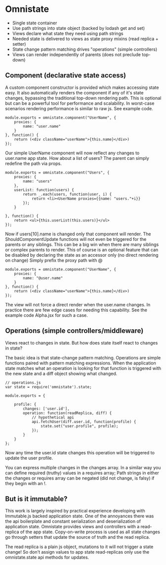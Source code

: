 # Omnistate

* Single state container
* Use path strings into state object (backed by lodash get and set)
* Views declare what state they need using path strings
* Needed state is delivered to views as state proxy mixins (read replica + setter)
* State change pattern matching drives "operations" (simple controllers)
* Views can render independently of parents (does not preclude top-down)


## Component (declarative state access)

A custom component constructor is provided which makes accessing state easy. 
It also automatically renders the component if any of it's state changes, 
bypassing the traditional top-down rendering path.
This is optional but can be a powerful tool for performance and scalability.
In worst-case scenarios rendering performance is similar to raw js. See example code.

	module.exports = omnistate.component("UserName", {
		proxies: {
			name: "user.name"	
		}
	}, function() {
		return (<div className="userName">{this.name}</div>)
	});
	
Our simple UserName component will now reflect any changes to user.name app state.
How about a list of users? The parent can simply redefine the path via props.

	module.exports = omnistate.component("Users", {
		proxies: {
			name: "users"	
		},
		userList: function(users) {
			return _.each(users, function(user, i) {
				return <li><UserName proxies={{name: "users."+i}}
			});
		}
		
	}, function() {
		return <ul>{this.userList(this.users)}</ul>
	});

Now if users[10].name is changed only that component will render. 
The ShouldComponentUpdate functions will not even be triggered for the parents or any siblings.
This can be a big win when there are many siblings or complex parents to render. 
This of course is an optional feature that can be disabled by declaring the state 
as an accessor only (no direct rendering on change) Simply prefix the proxy path with @

	module.exports = omnistate.component("UserName", {
		proxies: {
			name: "@user.name"
		}
	}, function() {
		return (<div className="userName">{this.name}</div>)
	});
	
The view will not force a direct render when the user.name changes. 
In practice there are few edge cases for needing this capability.
See the example code Alpha.jsx for such a case.

## Operations (simple controllers/middleware)

Views react to changes in state. But how does state itself react to 
changes in state?

The basic idea is that state-change pattern matching. Operations are simple functions paired with pattern matching expressions.
When the application state matches what an operation is looking for that
function is triggered with the new state and a diff object showing what changed.
	
	// operations.js
	var state = require('omnistate').state;

	module.exports = {

		profile: {
			changes: ['user.id'],
			operation: function(readReplica, diff) {
				// hypothetical api
				api.fetchUser(diff.user.id, function(profile) {
					state.set("user.profile", profile); 
				});
			}
		}
	};

Now any time the user.id state changes this operation will be triggered to update the user profile.

You can express multiple changes in the changes array. In a similar way you can define required (truthy) values in a requires array;
Path strings in either the changes or requires array can be negated (did not change, is falsy) if they begin with an !.


## But is it immutable?
This work is largely inspired by practical experience developing with Immutable.js
backed application state. One of the annoyances there was the api boilerplate and
constant serialization and deserialization of application state. Omnistate provides 
views and controllers with a read-replica of the app state.
Copy-on-write process is used as all state changes go through 
setters that update the source of truth and the read replica.

The read replica is a plain js object, mutations to it will not trigger a state change!
So don't assign values to app state read-replicas only use the omnistate.state api methods for updates.